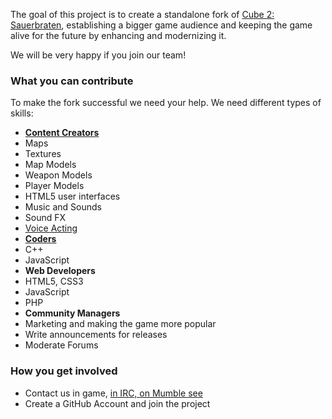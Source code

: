 The goal of this project is to create a standalone fork of [Cube 2: Sauerbraten](http://sauerbraten.org/), establishing a bigger game audience and keeping the game alive for the future by enhancing and modernizing it.

We will be very happy if you join our team!

### What you can contribute

To make the fork successful we need your help. We need different types of skills:

* **[Content Creators](https://github.com/inexorgame/code/wiki/How-to-Contribute-Content)**
 * Maps
 * Textures
 * Map Models
 * Weapon Models
 * Player Models
 * HTML5 user interfaces
 * Music and Sounds
 * Sound FX
 * [Voice Acting](https://github.com/inexorgame/code/issues/255)
* **[Coders](https://github.com/inexorgame/code/wiki/How-To-Contribute-Code)**
 * C++
 * JavaScript
* **Web Developers**
 * HTML5, CSS3
 * JavaScript
 * PHP
* **Community Managers**
 * Marketing and making the game more popular
 * Write announcements for releases
 * Moderate Forums

### How you get involved

* Contact us in game, [in IRC, on Mumble see](Contact)
* Create a GitHub Account and join the project 
